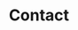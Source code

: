 ---
title: Contact
menu: ['main']
layout: "contact"

blog_section_title: "My Recent Posts"
project_section_title: "My Recent Projects"
---
